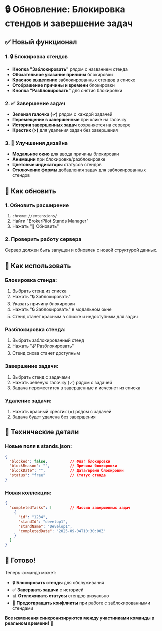 # 🔒 Обновление: Блокировка стендов и завершение задач

## ✅ Новый функционал

### 1. 🔒 Блокировка стендов
- **Кнопка "Заблокировать"** рядом с названием стенда
- **Обязательное указание причины** блокировки
- **Красное выделение** заблокированных стендов в списке
- **Отображение причины и времени** блокировки
- **Кнопка "Разблокировать"** для снятия блокировки

### 2. ✅ Завершение задач
- **Зеленая галочка (✓)** рядом с каждой задачей
- **Перемещение в завершенные** при клике на галочку
- **История завершенных задач** сохраняется на сервере
- **Крестик (×)** для удаления задач без завершения

### 3. 🎨 Улучшения дизайна
- **Модальное окно** для ввода причины блокировки
- **Анимации** при блокировке/разблокировке
- **Цветовые индикаторы** статусов стендов
- **Отключение формы** добавления задач для заблокированных стендов

## 🔄 Как обновить

### 1. Обновить расширение
1. `chrome://extensions/`
2. Найти "BrokerPilot Stands Manager"
3. Нажать "🔄 Обновить"

### 2. Проверить работу сервера
Сервер должен быть запущен и обновлен с новой структурой данных.

## 🎯 Как использовать

### Блокировка стенда:
1. Выбрать стенд из списка
2. Нажать "🔒 Заблокировать" 
3. Указать причину блокировки
4. Нажать "🔒 Заблокировать" в модальном окне
5. Стенд станет красным в списке и недоступным для задач

### Разблокировка стенда:
1. Выбрать заблокированный стенд
2. Нажать "🔓 Разблокировать"
3. Стенд снова станет доступным

### Завершение задачи:
1. Выбрать стенд с задачами  
2. Нажать зеленую галочку (✓) рядом с задачей
3. Задача переместится в завершенные и исчезнет из списка

### Удаление задачи:
1. Нажать красный крестик (×) рядом с задачей
2. Задача будет удалена без завершения

## 🔧 Технические детали

### Новые поля в stands.json:
```json
{
  "blocked": false,          // Флаг блокировки
  "blockReason": "",         // Причина блокировки  
  "blockDate": "",           // Дата/время блокировки
  "status": "free"           // Статус стенда
}
```

### Новая коллекция:
```json
{
  "completedTasks": [        // Массив завершенных задач
    {
      "id": "1234",
      "standId": "develop1", 
      "standName": "Develop1",
      "completedDate": "2025-09-04T10:30:00Z"
    }
  ]
}
```

## 🎉 Готово!

Теперь команда может:
- 🔒 **Блокировать стенды** для обслуживания
- ✅ **Завершать задачи** с историей
- 📊 **Отслеживать статусы** стендов визуально
- 🚫 **Предотвращать конфликты** при работе с заблокированными стендами

**Все изменения синхронизируются между участниками команды в реальном времени!** 🚀
